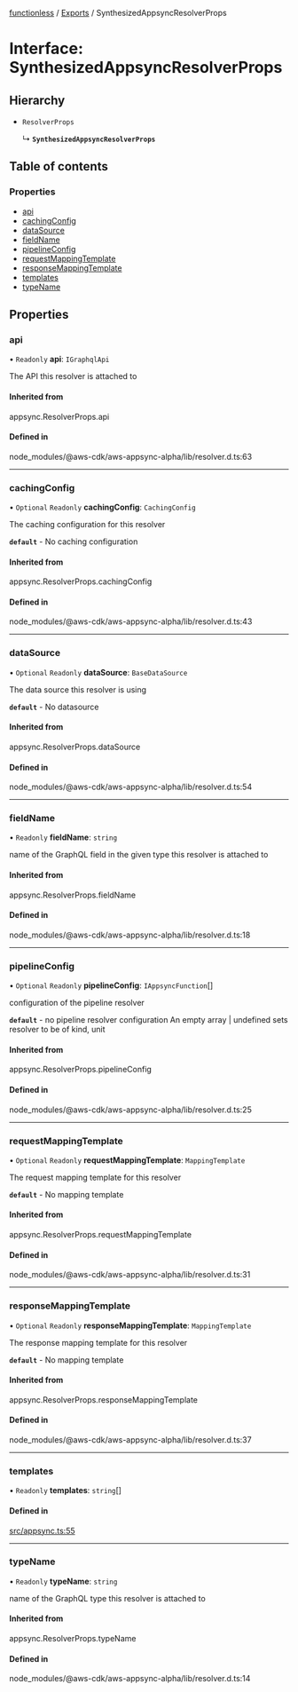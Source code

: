 [functionless](../README.md) / [Exports](../modules.md) / SynthesizedAppsyncResolverProps

# Interface: SynthesizedAppsyncResolverProps

## Hierarchy

- `ResolverProps`

  ↳ **`SynthesizedAppsyncResolverProps`**

## Table of contents

### Properties

- [api](SynthesizedAppsyncResolverProps.md#api)
- [cachingConfig](SynthesizedAppsyncResolverProps.md#cachingconfig)
- [dataSource](SynthesizedAppsyncResolverProps.md#datasource)
- [fieldName](SynthesizedAppsyncResolverProps.md#fieldname)
- [pipelineConfig](SynthesizedAppsyncResolverProps.md#pipelineconfig)
- [requestMappingTemplate](SynthesizedAppsyncResolverProps.md#requestmappingtemplate)
- [responseMappingTemplate](SynthesizedAppsyncResolverProps.md#responsemappingtemplate)
- [templates](SynthesizedAppsyncResolverProps.md#templates)
- [typeName](SynthesizedAppsyncResolverProps.md#typename)

## Properties

### api

• `Readonly` **api**: `IGraphqlApi`

The API this resolver is attached to

#### Inherited from

appsync.ResolverProps.api

#### Defined in

node_modules/@aws-cdk/aws-appsync-alpha/lib/resolver.d.ts:63

___

### cachingConfig

• `Optional` `Readonly` **cachingConfig**: `CachingConfig`

The caching configuration for this resolver

**`default`** - No caching configuration

#### Inherited from

appsync.ResolverProps.cachingConfig

#### Defined in

node_modules/@aws-cdk/aws-appsync-alpha/lib/resolver.d.ts:43

___

### dataSource

• `Optional` `Readonly` **dataSource**: `BaseDataSource`

The data source this resolver is using

**`default`** - No datasource

#### Inherited from

appsync.ResolverProps.dataSource

#### Defined in

node_modules/@aws-cdk/aws-appsync-alpha/lib/resolver.d.ts:54

___

### fieldName

• `Readonly` **fieldName**: `string`

name of the GraphQL field in the given type this resolver is attached to

#### Inherited from

appsync.ResolverProps.fieldName

#### Defined in

node_modules/@aws-cdk/aws-appsync-alpha/lib/resolver.d.ts:18

___

### pipelineConfig

• `Optional` `Readonly` **pipelineConfig**: `IAppsyncFunction`[]

configuration of the pipeline resolver

**`default`** - no pipeline resolver configuration
An empty array | undefined sets resolver to be of kind, unit

#### Inherited from

appsync.ResolverProps.pipelineConfig

#### Defined in

node_modules/@aws-cdk/aws-appsync-alpha/lib/resolver.d.ts:25

___

### requestMappingTemplate

• `Optional` `Readonly` **requestMappingTemplate**: `MappingTemplate`

The request mapping template for this resolver

**`default`** - No mapping template

#### Inherited from

appsync.ResolverProps.requestMappingTemplate

#### Defined in

node_modules/@aws-cdk/aws-appsync-alpha/lib/resolver.d.ts:31

___

### responseMappingTemplate

• `Optional` `Readonly` **responseMappingTemplate**: `MappingTemplate`

The response mapping template for this resolver

**`default`** - No mapping template

#### Inherited from

appsync.ResolverProps.responseMappingTemplate

#### Defined in

node_modules/@aws-cdk/aws-appsync-alpha/lib/resolver.d.ts:37

___

### templates

• `Readonly` **templates**: `string`[]

#### Defined in

[src/appsync.ts:55](https://github.com/sam-goodwin/functionless/blob/d22ce12/src/appsync.ts#L55)

___

### typeName

• `Readonly` **typeName**: `string`

name of the GraphQL type this resolver is attached to

#### Inherited from

appsync.ResolverProps.typeName

#### Defined in

node_modules/@aws-cdk/aws-appsync-alpha/lib/resolver.d.ts:14
